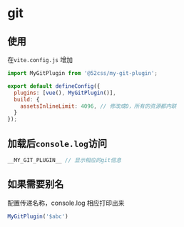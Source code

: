 # git

## 使用

在`vite.config.js` 增加

```js
import MyGitPlugin from '@52css/my-git-plugin';

export default defineConfig({
  plugins: [vue(), MyGitPlugin()],
  build: {
    assetsInlineLimit: 4096, // 修改成0，所有的资源都内联
  }
});
```

## 加载后`console.log`访问

```js
__MY_GIT_PLUGIN__ // 显示相应的git信息
```

## 如果需要别名

配置传递名称，console.log 相应打印出来

```js
MyGitPlugin('$abc')
```
